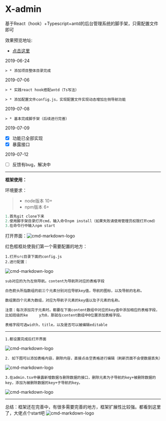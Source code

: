 # X-admin
基于React（hook）+Typescript+antd的后台管理系统的脚手架，只需配置文件即可

效果预览地址:
- [点击这里](http://www.xingwenpeng.cn:8010/)

2019-06-24  
 
    > * 添加项目整体目录完成 
 
2019-07-06  
 
    > * 实践react hook搭配antd（Ts写法）
    
    > * 添加配置文件config.js，实现配置文件实现动态增加左侧导航功能
 
2019-07-08  
 
    > * 基本完成脚手架（后续进行完善）

2019-07-09

- [x] 功能已全部实现
- [x] 暴露接口

2019-07-12

- [ ] 反馈有bug，解决中

------
**框架使用：**

环境要求：

> * node版本 10+
> * npm版本 6+

```javascript
1.首先git clone下来
2.使用脚手架目录打开cmd，输入命令npm install（如果失败请使用管理员权限打开cmd）
3.在命令行中输入npm start
```

打开界面：![cmd-markdown-logo](http://i1.cy.com/x/jiemian.jpg)

红色框框处使我们第一个需要配置的地方：

    1.打开src目录下面的config.js
    2.进行配置：
    
![cmd-markdown-logo](http://i1.cy.com/x/peizhi.png)
    
    sub对应的为为左侧导航。content为导航所对应的表格字段
    
    白色箭头所指数组的前三个元素分别对应导航key值，导航的图标，以及导航的名称。
    
    数组第四个元素为数组，对应为导航子元素的key值以及子元素的名称。
    
    注意：每次添加完子元素时。都要在下面content数组中对应的key值中添加相应的表格字段，比如班级的ke     y为0，那就在content数组中0位置添加表格字段。
    
    表格字段可选width，title，以及是否可以被编辑editable
    
----

    1.都设置完成后打开界面
![cmd-markdown-logo](http://i1.cy.com/x/zhanshi.png)

    2. 如下图可以添加表格内容，删除内容，直接点击空表格进行编辑（刷新页面不会使数据丢失）
    
![cmd-markdown-logo](http://i1.cy.com/x/shanchu.png)

    3.在admin.tsx中暴露新增数据与删除数据的接口，删除元素为子导航的key+被删除数据的key，添加为被删除数据的key+子导航的key。
    
![cmd-markdown-logo](http://i1.cy.com/x/jiekou.png)

----

总结：框架还在完善中，有很多需要完善的地方，框架扩展性比较强。都看到这里了，大佬点个start吧
![cmd-markdown-logo](http://i1.cy.com/x/kule.png)
